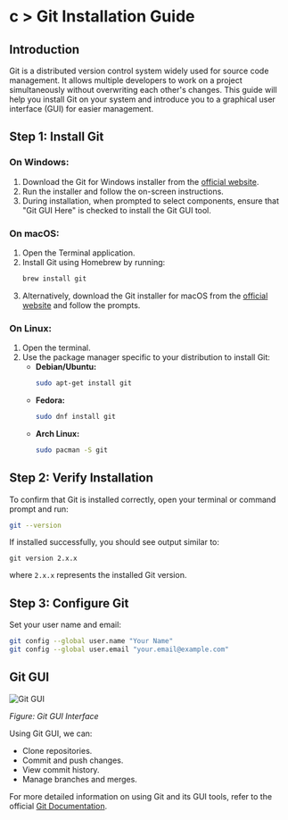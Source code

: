 # c > Git Installation Guide

## Introduction
Git is a distributed version control system widely used for source code management.
It allows multiple developers to work on a project simultaneously without overwriting each other's changes.
This guide will help you install Git on your system and introduce you to a graphical user interface (GUI) for easier management.

## Step 1: Install Git
### On Windows:
1. Download the Git for Windows installer from the [official website](https://gitforwindows.org/).
2. Run the installer and follow the on-screen instructions.
3. During installation, when prompted to select components, ensure that "Git GUI Here" is checked to install the Git GUI tool.

### On macOS:
1. Open the Terminal application.
2. Install Git using Homebrew by running:
   ```sh
   brew install git
   ```
3. Alternatively, download the Git installer for macOS from the [official website](https://git-scm.com/download/mac) and follow the prompts.

### On Linux:
1. Open the terminal.
2. Use the package manager specific to your distribution to install Git:
   - **Debian/Ubuntu:**
     ```sh
     sudo apt-get install git
     ```
   - **Fedora:**
     ```sh
     sudo dnf install git
     ```
   - **Arch Linux:**
     ```sh
     sudo pacman -S git
     ```

## Step 2: Verify Installation
To confirm that Git is installed correctly, open your terminal or command prompt and run:
```sh
git --version
```
If installed successfully, you should see output similar to:
```
git version 2.x.x
```
where `2.x.x` represents the installed Git version.

## Step 3: Configure Git
Set your user name and email:
```sh
git config --global user.name "Your Name"
git config --global user.email "your.email@example.com"
```

## Git GUI

![Git GUI](https://git-scm.com/images/about/index-pic.jpg)

*Figure: Git GUI Interface*

Using Git GUI, we can:
- Clone repositories.
- Commit and push changes.
- View commit history.
- Manage branches and merges.

For more detailed information on using Git and its GUI tools, refer to the official [Git Documentation](https://git-scm.com/doc).
